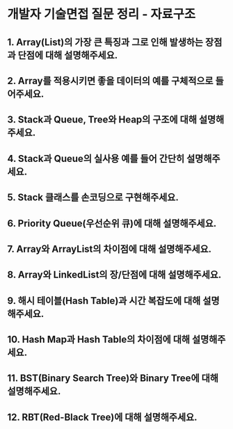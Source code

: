 # 개발자 기술면접 질문 정리 - 자료구조

## 1. Array(List)의 가장 큰 특징과 그로 인해 발생하는 장점과 단점에 대해 설명해주세요.
## 2. Array를 적용시키면 좋을 데이터의 예를 구체적으로 들어주세요.
## 3. Stack과 Queue, Tree와 Heap의 구조에 대해 설명해주세요.
## 4. Stack과 Queue의 실사용 예를 들어 간단히 설명해주세요.
## 5. Stack 클래스를 손코딩으로 구현해주세요.
## 6. Priority Queue(우선순위 큐)에 대해 설명해주세요.
## 7. Array와 ArrayList의 차이점에 대해 설명해주세요.
## 8. Array와 LinkedList의 장/단점에 대해 설명해주세요.
## 9. 해시 테이블(Hash Table)과 시간 복잡도에 대해 설명해주세요.
## 10. Hash Map과 Hash Table의 차이점에 대해 설명해주세요.
## 11. BST(Binary Search Tree)와 Binary Tree에 대해 설명해주세요.
## 12. RBT(Red-Black Tree)에 대해 설명해주세요.
